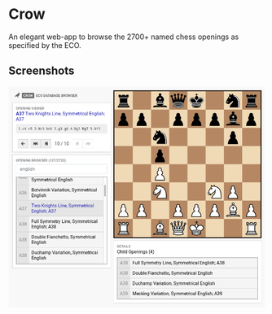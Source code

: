 # Crow
An elegant web-app to browse the 2700+ named chess openings as specified by the ECO.

## Screenshots
![Screenshot 1](https://github.com/lucrae/crow/blob/master/assets/ss-1.png "Screenshot 1")
